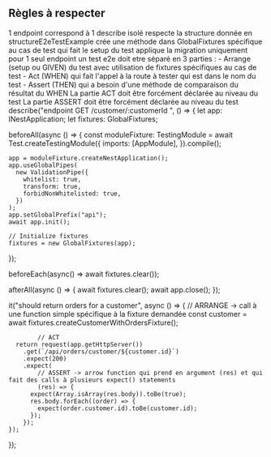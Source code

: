 ## Règles à respecter
<rules>
<rule>1 endpoint correspond à 1 describe isolé
</rule>
<rule>respecte la structure donnée en structureE2eTestExample
</rule>
<rule>
crée une méthode dans GlobalFixtures spécifique au cas de test qui fait le setup du test
</rule>
<rule>
applique la migration uniquement pour 1 seul endpoint
</rule>
<rule>
un test e2e doit etre séparé en 3 parties :
- Arrange (setup ou GIVEN) du test avec utilisation de fixtures spécifiques au cas de test
- Act (WHEN) qui fait l'appel à la route à tester qui est dans le nom du test
- Assert (THEN) qui a besoin d'une méthode de comparaison du résultat du WHEN
</rule>
<rule>
La partie ACT doit être forcément déclarée au niveau du test
</rule>
<rule>
La partie ASSERT doit être forcément déclarée au niveau du test
</rule>
</rules>

<structureE2eTestExample>
describe("endpoint GET /customer/:customerId ", () => {
let app: INestApplication;
let fixtures: GlobalFixtures;

beforeAll(async () => {
const moduleFixture: TestingModule = await Test.createTestingModule({
imports: [AppModule],
}).compile();

    app = moduleFixture.createNestApplication();
    app.useGlobalPipes(
      new ValidationPipe({
        whitelist: true,
        transform: true,
        forbidNonWhitelisted: true,
      })
    );
    app.setGlobalPrefix("api");
    await app.init();

    // Initialize fixtures
    fixtures = new GlobalFixtures(app);
});

beforeEach(async() => await fixtures.clear());

afterAll(async () => {
await fixtures.clear();
await app.close();
});

it("should return orders for a customer", async () => {
// ARRANGE -> call à une function simple spécifique à la fixture demandée
const customer = await fixtures.createCustomerWithOrdersFixture();

            // ACT
      return request(app.getHttpServer())
        .get(`/api/orders/customer/${customer.id}`)
        .expect(200)
        .expect(
            // ASSERT -> arrow function qui prend en argument (res) et qui fait des calls à plusieurs expect() statements
            (res) => {
          expect(Array.isArray(res.body)).toBe(true);
          res.body.forEach((order) => {
            expect(order.customer.id).toBe(customer.id);
          });
        });
    });
});
</structureE2eTestExample>
